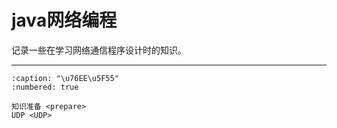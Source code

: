 # java网络编程

记录一些在学习网络通信程序设计时的知识。

______________________________________________________________________

```{toctree}
:caption: "\u76EE\u5F55"
:numbered: true

知识准备 <prepare>
UDP <UDP>
```
